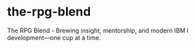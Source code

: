 # the-rpg-blend
The RPG Blend - Brewing insight, mentorship, and modern IBM i development—one cup at a time.
